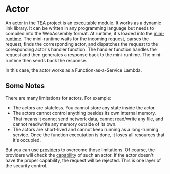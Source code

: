 # Actor
An actor in the TEA project is an executable module. It works as a dynamic link library. It can be written in any programming language but needs to compiled into the WebAssembly format. At runtime, it's loaded into the [mini-runtime](mini-runtime.md). The mini-runtime waits for the incoming request, parses the request, finds the corresponding actor, and dispatches the request to the coresponding actor's handler function. The handler function handles the request and then generates a response back to the mini-runtime. The mini-runtime then sends back the response.

In this case, the actor works as a Function-as-a-Service Lambda.

## Some Notes

There are many limitations for actors. For example:

* The actors are stateless. You cannot store any state inside the actor. 
* The actors cannot control anything besides its own internal memory. That means it cannot send network data, cannot read/write any file, and cannot read/write any memory outside of its own.
* The actors are short-lived and cannot keep running as a long-running service. Once the function executation is done, it loses all resources that it's occupied. 

But you can use [provider](provider.md)s to overcome those limitations. Of course, the providers will check the [capability](capability.md) of such an actor. If the actor doesn't have the proper capability, the request will be rejected. This is one layer of the security control.
